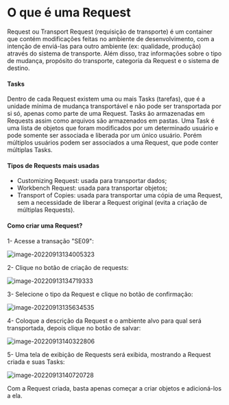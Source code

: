 # O que é uma Request

Request ou Transport Request (requisição de transporte) é um container que contém modificações feitas no ambiente de desenvolvimento, com a intenção de enviá-las para outro ambiente (ex: qualidade, produção) através do sistema de transporte. Além disso, traz informações sobre o tipo de mudança, propósito do transporte, categoria da Request e o sistema de destino. 

#### Tasks

Dentro de cada Request existem uma ou mais Tasks (tarefas), que é a unidade mínima de mudança transportável e não pode ser transportada por si só, apenas como parte de uma Request. Tasks ão armazenadas em Requests assim como arquivos são armazenados em pastas. Uma Task é uma lista de objetos que foram modificados por um determinado usuário e pode somente ser associada e liberada por um único usuário. Porém múltiplos usuários podem ser associados a uma Request, que pode conter múltiplas Tasks.

#### Tipos de Requests mais usadas

- Customizing Request: usada para transportar dados;
- Workbench Request: usada para transportar objetos;
- Transport of Copies: usada para transportar uma cópia de uma Request, sem a necessidade de liberar a Request original (evita a criação de múltiplas Requests).

#### Como criar uma Request?

1- Acesse a transação "SE09":

![image-20220913134005323](C:\Users\UpWardfy\AppData\Roaming\Typora\typora-user-images\image-20220913134005323.png)



2- Clique no botão de criação de requests:

![image-20220913134719333](C:\Users\UpWardfy\AppData\Roaming\Typora\typora-user-images\image-20220913134719333.png)



3- Selecione o tipo da Request e clique no botão de confirmação:

![image-20220913135634535](C:\Users\UpWardfy\AppData\Roaming\Typora\typora-user-images\image-20220913135634535.png)



4- Coloque a descrição da Request e o ambiente alvo para qual será transportada, depois clique no botão de salvar:

![image-20220913140322806](C:\Users\UpWardfy\AppData\Roaming\Typora\typora-user-images\image-20220913140322806.png)



5- Uma tela de exibição de Requests será exibida, mostrando a Request criada e suas Tasks:

![image-20220913140720728](C:\Users\UpWardfy\AppData\Roaming\Typora\typora-user-images\image-20220913140720728.png)



Com a Request criada, basta apenas começar a criar objetos e adicioná-los a ela.